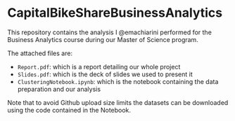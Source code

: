 # CapitalBikeShareBusinessAnalytics

This repository contains the analysis I @emachiarini performed for the Business Analytics course during our Master of Science program.

The attached files are:
- `Report.pdf`: which is a report detailing our whole project
- `Slides.pdf`: which is the deck of slides we used to present it
- `ClusteringNotebook.ipynb`: which is the notebook containing the data preparation and our analysis

Note that to avoid Github upload size limits the datasets can be downloaded using the code contained in the Notebook.
